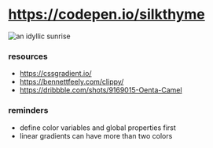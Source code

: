 # https://codepen.io/silkthyme
![an idyllic sunrise](https://user-images.githubusercontent.com/30810316/71612076-95471e00-2b52-11ea-9541-3c9669e5228c.png)
### resources
* https://cssgradient.io/
* https://bennettfeely.com/clippy/
* https://dribbble.com/shots/9169015-Oenta-Camel
### reminders
* define color variables and global properties first
* linear gradients can have more than two colors    